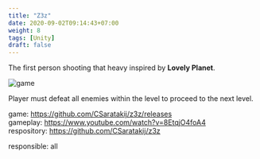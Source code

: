 ```yaml
---
title: "Z3z"
date: 2020-09-02T09:14:43+07:00
weight: 8
tags: [Unity]
draft: false
---
```


The first person shooting that heavy inspired by __Lovely Planet__.

![game](/z3z-intro.png)

Player must defeat all enemies within the level to proceed to the next level.

game: https://github.com/CSaratakij/z3z/releases \
gameplay: https://www.youtube.com/watch?v=8EtqjO4foA4 \
respository: https://github.com/CSaratakij/z3z

responsible: all

